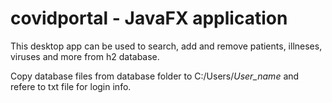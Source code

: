 # covidportal - JavaFX application

This desktop app can be used to search, add and remove patients, illneses, viruses and more from h2 database.

Copy database files from database folder to C:/Users/*User_name* and refere to txt file for login info.
